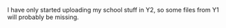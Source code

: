 I have only started uploading my school stuff in Y2, so some files from Y1 will probably be missing.